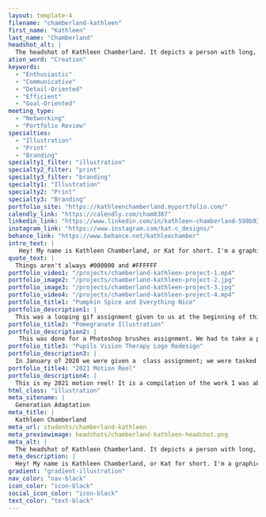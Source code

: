 ```yaml
---
layout: template-4
filename: "chamberland-kathleen"
first_name: "Kathleen"
last_name: "Chamberland"
headshot_alt: |
  The headshot of Kathleen Chamberland. It depicts a person with long, light brown hair, wearing a neutral expression on their face. They are facing the camera with their arms crossed.
ation_word: "Creation"
keywords:
  - "Enthusiastic"
  - "Communicative"
  - "Detail-Oriented"
  - "Efficient"
  - "Goal-Oriented"
meeting_type:
  - "Networking"
  - "Portfolio Review"
specialties:
  - "Illustration"
  - "Print"
  - "Branding"
specialty1_filter: "illustration"
specialty2_filter: "print"
specialty3_filter: "branding"
specialty1: "Illustration"
specialty2: "Print"
specialty3: "Branding"
portfolio_site: "https://kathleenchamberland.myportfolio.com/"
calendly_link: "https://calendly.com/cham0387"
linkedin_link: "https://www.linkedin.com/in/kathleen-chamberland-598b93174/"
instagram_link: "https://www.instagram.com/kat.c_designs/"
behance_link: "https://www.behance.net/kathleechamber"
intro_text: |
   Hey! My name is Kathleen Chamberland, or Kat for short. I'm a graphic designer in Ottawa, Ontario.I've always loved the thought of being a graphic designer, even from a young age; you cold find me playing around with Photoshop. When I graduated from high school I thought if this is something I like to do why not get paid for it?
quote_text: |
  Things aren't always #000000 and #FFFFFF
portfolio_video1: "/projects/chamberland-kathleen-project-1.mp4"
portfolio_image2: "/projects/chamberland-kathleen-project-2.jpg"
portfolio_image3: "/projects/chamberland-kathleen-project-3.jpg"
portfolio_video4: "/projects/chamberland-kathleen-project-4.mp4"
portfolio_title1: "Pumpkin Spice and Everything Nice"
portfolio_description1: |
  This was a looping gif assignment given to us at the beginning of third year. I was inspired by the illustrations often found on the Starbucks website. I stuck to a softer color palette to give off fall vibes.
portfolio_title2: "Pomegranate Illustration"
portfolio_description2: |
   This was done for a Photoshop brushes assignment. We had to take a photo from which we created a still-life pastel drawing using Photoshop techniques.
portfolio_title3: "Pupils Vision Therapy Logo Redesign"
portfolio_description3: |
  In January of 2020 we were given a  class assignment; we were tasked to redesign a company's logo. From there we drew sketches, choose colors that represented the brand, created mock ups, and from there presented the logo to the client.I decided to go with Pupils Vision Therapy - they are a vision therapy provider located in Ottawa, Ontario.
portfolio_title4: "2021 Motion Reel"
portfolio_description4: |
  This is my 2021 motion reel! It is a compilation of the work I was able to do throughout the motion curses from second and third year.
html_class: "illustration"
meta_sitename: |
  Generation Adaptation
meta_title: |
  Kathleen Chamberland
meta_url: students/chamberland-kathleen
meta_previewimage: headshots/chamberland-kathleen-headshot.png
meta_alt: |
  The headshot of Kathleen Chamberland. It depicts a person with long, light brown hair, wearing a neutral expression on their face. They are facing the camera with their arms crossed.
meta_description: |
  Hey! My name is Kathleen Chamberland, or Kat for short. I'm a graphic designer in Ottawa, Ontario.I've always loved the thought of being a graphic designer, even from a young age; you cold find me playing around with Photoshop. When I graduated from high school I thought if this is something I like to do why not get paid for it?
gradient: "gradient-illustration"
nav_color: "nav-black"
icon_color: "icon-black"
social_icon_color: "icon-black"
text_color: "text-black"
---
```

